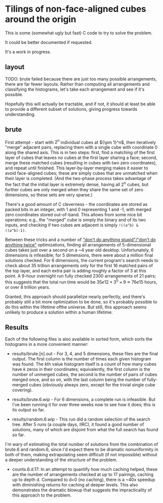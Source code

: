 Tilings of non-face-aligned cubes around the origin
===================================================

This is some (somewhat ugly but fast) C code to try to solve the problem.

It could be better documented if requested.

It's a work in progress.

layout
------
TODO: brute failed because there are just too many possible arrangements, there are far fewer layouts.  Rather than computing all arrangements and classifying the histograms, let's take each arrangement and see if it's possible.

Hopefully this will actually be tractable, and if not, it should at least be able to provide a different subset of solutions, giving progress towards understanding.

brute
-----
First attempt - start with $2^n$ individual cubes at $\{\pm 1}^n$, then iteratively "merge" adjacent pairs, replacing them with a single cube with coordinate 0 along the shared axis.  This is in two steps: first, find a matching of the first layer of cubes that leaves no cubes at the first layer sharing a face; second, merge these matched cubes (resulting in cubes with two zero coordinates), and repeat until finished.  This layer-by-layer merging makes it easier to avoid face-aligned cubes; these are simply cubes that are unmatched when their layer is completed.  (And the two-phase process takes advantage of the fact that the initial layer is extremely dense, having all $2^n$ cubes, but further cubes are only merged when they share the same set of zero dimensions, so these sets are very sparse.) 

There's a good amount of C cleverness - the coordinates are stored as packed bits in an integer, with 1 and 0 representing 1 and -1, with merged zero coordinates stored out-of-band.  This allows from some nice bit operations; e.g., the "merged" cube is simply the binary and of its two inputs, and checking if two cubes are adjacent is simply `!((a^b) & ((a^b)-1)`.

Between these tricks and a number of ["don't do anything stupid"/"don't do anything twice"](http://www.dcc.fc.up.pt/~pribeiro/estagio2008/usaco/4_1_Optimization.htm) optimizations, finding all arrangements of 5-dimensional cubes takes just over a second on a ~4 year old desktop.  Unfortunately, 6 dimensions is infeasible; for 5 dimensions, there were about a million final solutions checked.  For 6 dimensions, the current program's search needs to check about 35 trillion arrangements only for the first 16 matched pairs of the top layer, and each extra pair is adding roughly a factor of 3 at this point.  A 9-hour overnight run fully checked 2300 arrangements of 21 pairs; this suggests that the total run time would be $35e12 \times 3^5 \times 9 \approx 76e15$ hours, or over 8 trillion years.

Granted, this approach should parallelize nearly perfectly, and there's probably still a bit more optimization to be done, so it's probably possible to do this within the lifetime ofthe universe.  But still, this approach seems unlikely to produce a solution within a human lifetime.

Results
-------
Each of the following files is also available in sorted form, which sorts the histograms in a more convenient manner:

- results/brute.\[n\].out - For 3, 4, and 5 dimensions, these files are the final output.  The first column is the number of times each given histogram was found.  The $k$th value histogram itself is a count of how many cubes have $k$ zeros in their coordinates; equivalently, the first column is the number of unmerged cubes, the second is the number of pairs of cubes merged once, and so on, with the last column being the number of fully-merged cubes (obviously always zero, except for the trivial single cube covering).

- results/brute.6.wip - For 6 dimensions, a complete run is infeasible.  But I've been running it for over three weeks now to see how it does; this is its output so far.

- results/random.6.wip - This run did a random selection of the search tree.  After 5 runs (a couple days, IIRC), it found a good number of solutions, many of which are disjoint from what the full search has found so far.

I'm wary of estimating the total number of solutions from the combination of brute.6 and random.6, since I'd expect there to be dramatic nonuniformity in both of them, making extrapolating seem difficult (if not impossible) without a deeper understanding of the structure of the problem.

- counts.6.d.17: In an attempt to quantify how much caching helped, these are the number of arrangements checked at up to 17 pairings, caching up to depth d.  Compared to d=0 (no caching), there is a ~40x speedup with diminishing returns for caching at deeper levels.  This also demonstrates the dramatic blowup that suggests the impracticality of this approach to the problem.
